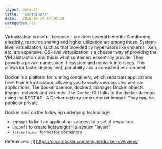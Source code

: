 ```yaml
---
layout: default
title:  "Containers"
date:   2018-09-14 17:50:00
categories: cs
---
```


Virtualization is useful, because it provides several benefits. Sandboxing, elasticity, resource sharing and higher utilization
are among those. System-level virtualization, such as that provided by hypervisors like vmkernel, Xen, etc. are expensive. 
OS-level virtualization is a cheaper way of providing the VM abstraction, and this is what containers essentially provide.
They provide a private namespace, filesystem and network interfaces. This allows for faster deployment, portability and a 
consistent environment.

Docker is a platform for running containers, which separates applications from their infrastructure, allowing you to easily
develop, ship and run applications. The docker daemon, dockerd, manages Docker objects, images, network and volumes.
The Docker CLI talks to the docker daemon using the REST API. A Docker registry stores docker images. They may be public or
private.

Docker runs on the following underlying technology:
  * `cgroups` to limit an application's access to a set of resources
  * `unionfs` to create lightweight file-system "layers"
  * `libcontainer` format for containers




References:
[1] https://docs.docker.com/engine/docker-overview/
